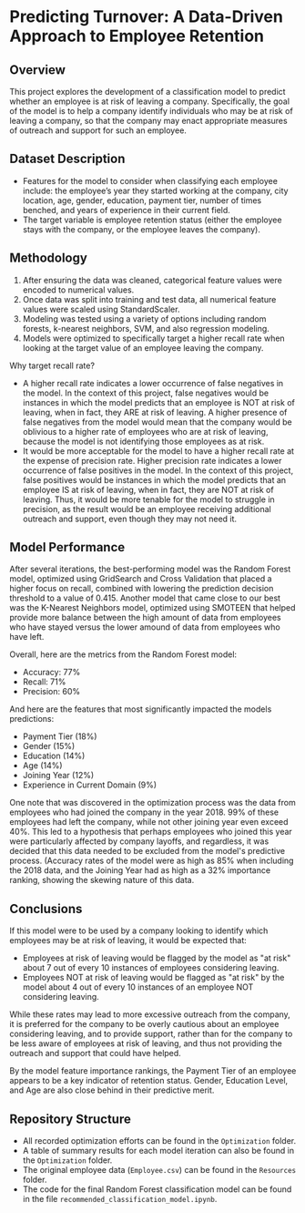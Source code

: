 # Predicting Turnover: A Data-Driven Approach to Employee Retention

## Overview
This project explores the development of a classification model to predict whether an employee is at risk of leaving a company. Specifically, the goal of the model is to help a company identify individuals who may be at risk of leaving a company, so that the company may enact appropriate measures of outreach and support for such an employee.

## Dataset Description
- Features for the model to consider when classifying each employee include: the employee’s year they started working at the company, city location, age, gender, education, payment tier, number of times benched, and years of experience in their current field.
- The target variable is employee retention status (either the employee stays with the company, or the employee leaves the company).

## Methodology
1. After ensuring the data was cleaned, categorical feature values were encoded to numerical values.
2. Once data was split into training and test data, all numerical feature values were scaled using StandardScaler.
3. Modeling was tested using a variety of options including random forests, k-nearest neighbors, SVM, and also regression modeling.
4. Models were optimized to specifically target a higher recall rate when looking at the target value of an employee leaving the company.

Why target recall rate?
- A higher recall rate indicates a lower occurrence of false negatives in the model. In the context of this project, false negatives would be instances in which the model predicts that an employee is NOT at risk of leaving, when in fact, they ARE at risk of leaving. A higher presence of false negatives from the model would mean that the company would be oblivious to a higher rate of employees who are at risk of leaving, because the model is not identifying those employees as at risk.
- It would be more acceptable for the model to have a higher recall rate at the expense of precision rate. Higher precision rate indicates a lower occurrence of false positives in the model. In the context of this project, false positives would be instances in which the model predicts that an employee IS at risk of leaving, when in fact, they are NOT at risk of leaving. Thus, it would be more tenable for the model to struggle in precision, as the result would be an employee receiving additional outreach and support, even though they may not need it.

## Model Performance
After several iterations, the best-performing model was the Random Forest model, optimized using GridSearch and Cross Validation that placed a higher focus on recall, combined with lowering the prediction decision threshold to a value of 0.415. Another model that came close to our best was the K-Nearest Neighbors model, optimized using SMOTEEN that helped provide more balance between the high amount of data from employees who have stayed versus the lower amound of data from employees who have left.

Overall, here are the metrics from the Random Forest model:
- Accuracy: 77%
- Recall: 71%
- Precision: 60%

And here are the features that most significantly impacted the models predictions:
- Payment Tier (18%)
- Gender (15%)
- Education (14%)
- Age (14%)
- Joining Year (12%)
- Experience in Current Domain (9%)

One note that was discovered in the optimization process was the data from employees who had joined the company in the year 2018. 99% of these employees had left the company, while not other joining year even exceed 40%. This led to a hypothesis that perhaps employees who joined this year were particularly affected by company layoffs, and regardless, it was decided that this data needed to be excluded from the model's predictive process. (Accuracy rates of the model were as high as 85% when including the 2018 data, and the Joining Year had as high as a 32% importance ranking, showing the skewing nature of this data.

## Conclusions
If this model were to be used by a company looking to identify which employees may be at risk of leaving, it would be expected that:
- Employees at risk of leaving would be flagged by the model as "at risk" about 7 out of every 10 instances of employees considering leaving.
- Employees NOT at risk of leaving would be flagged as "at risk" by the model about 4 out of every 10 instances of an employee NOT considering leaving.

While these rates may lead to more excessive outreach from the company, it is preferred for the company to be overly cautious about an employee considering leaving, and to provide support, rather than for the company to be less aware of employees at risk of leaving, and thus not providing the outreach and support that could have helped.

By the model feature importance rankings, the Payment Tier of an employee appears to be a key indicator of retention status. Gender, Education Level, and Age are also close behind in their predictive merit.

## Repository Structure
- All recorded optimization efforts can be found in the `Optimization` folder.
- A table of summary results for each model iteration can also be found in the `Optimization` folder.
- The original employee data (`Employee.csv`) can be found in the `Resources` folder.
- The code for the final Random Forest classification model can be found in the file `recommended_classification_model.ipynb`.